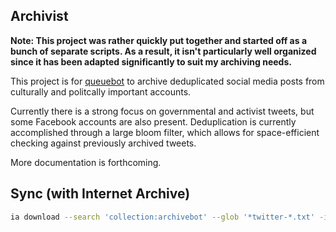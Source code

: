 ## Archivist
**Note: This project was rather quickly put together and started off as a bunch of separate scripts. As a result, it isn't particularly well organized since it has been adapted significantly to suit my archiving needs.**

This project is for [queuebot](https://github.com/InnovativeInventor/queuebot) to archive deduplicated social media posts from culturally and politcally important accounts.

Currently there is a strong focus on governmental and activist tweets, but some Facebook accounts are also present. Deduplication is currently accomplished through a large bloom filter, which allows for space-efficient checking against previously archived tweets.

More documentation is forthcoming.


## Sync (with Internet Archive)
```bash
ia download --search 'collection:archivebot' --glob '*twitter-*.txt' -i -C --no-directories 
```
